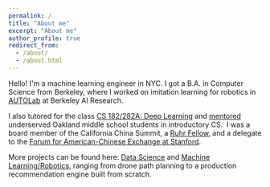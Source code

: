 ```yaml
---
permalink: /
title: "About me"
excerpt: "About me"
author_profile: true
redirect_from: 
  - /about/
  - /about.html
---
```

Hello! I'm a machine learning engineer in NYC. I got a B.A. in Computer Science from Berkeley, where I worked on imitation learning for robotics in [AUTOLab](https://autolab.berkeley.edu) at Berkeley AI Research. 

I also tutored for the class [CS 182/282A: Deep Learning](https://inst.eecs.berkeley.edu/~cs182/fa22/) and [mentored](https://www.berkeleyanova.org/) underserved Oakland middle school students in introductory CS.  I was a board member of the California China Summit, a [Ruhr Fellow](https://www.northamerica.uaruhr.de/nyc/offers/ruhrfellowship.html.en), and a delegate to the [Forum for American-Chinese Exchange at Stanford](https://faces.stanford.edu/). 

More projects can be found here: [Data Science](https://github.com/data-science-era) and [Machine Learning/Robotics](https://github.com/ml-robotics-era), ranging from drone path planning to a production recommendation engine built from scratch. 